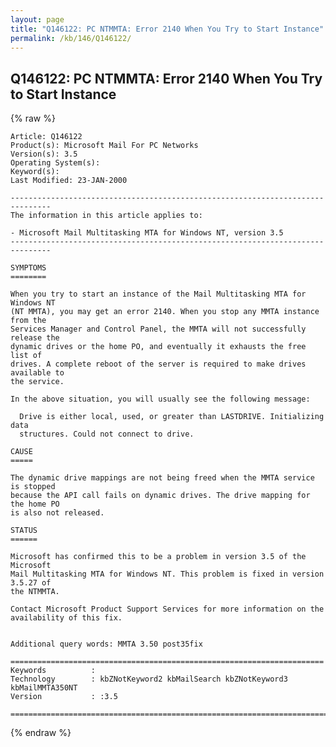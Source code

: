 ```yaml
---
layout: page
title: "Q146122: PC NTMMTA: Error 2140 When You Try to Start Instance"
permalink: /kb/146/Q146122/
---
```


## Q146122: PC NTMMTA: Error 2140 When You Try to Start Instance

{% raw %}

	Article: Q146122
	Product(s): Microsoft Mail For PC Networks
	Version(s): 3.5
	Operating System(s): 
	Keyword(s): 
	Last Modified: 23-JAN-2000
	
	-------------------------------------------------------------------------------
	The information in this article applies to:
	
	- Microsoft Mail Multitasking MTA for Windows NT, version 3.5 
	-------------------------------------------------------------------------------
	
	SYMPTOMS
	========
	
	When you try to start an instance of the Mail Multitasking MTA for Windows NT
	(NT MMTA), you may get an error 2140. When you stop any MMTA instance from the
	Services Manager and Control Panel, the MMTA will not successfully release the
	dynamic drives or the home PO, and eventually it exhausts the free list of
	drives. A complete reboot of the server is required to make drives available to
	the service.
	
	In the above situation, you will usually see the following message:
	
	  Drive is either local, used, or greater than LASTDRIVE. Initializing data
	  structures. Could not connect to drive.
	
	CAUSE
	=====
	
	The dynamic drive mappings are not being freed when the MMTA service is stopped
	because the API call fails on dynamic drives. The drive mapping for the home PO
	is also not released.
	
	STATUS
	======
	
	Microsoft has confirmed this to be a problem in version 3.5 of the Microsoft
	Mail Multitasking MTA for Windows NT. This problem is fixed in version 3.5.27 of
	the NTMMTA.
	
	Contact Microsoft Product Support Services for more information on the
	availability of this fix.
	
	
	Additional query words: MMTA 3.50 post35fix
	
	======================================================================
	Keywords          :  
	Technology        : kbZNotKeyword2 kbMailSearch kbZNotKeyword3 kbMailMMTA350NT
	Version           : :3.5
	
	=============================================================================
	

{% endraw %}
